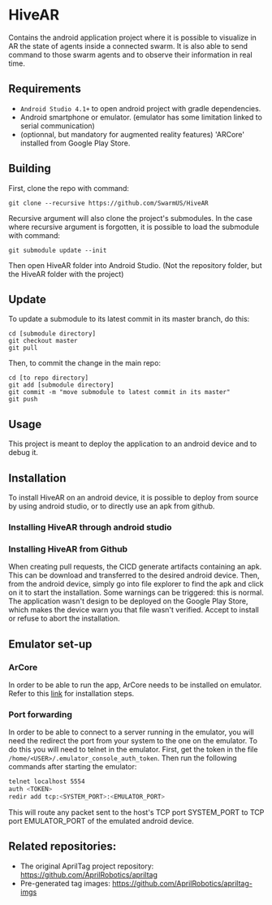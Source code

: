 # HiveAR
Contains the android application project where it is possible to visualize in AR the state of agents inside a connected swarm.
It is also able to send command to those swarm agents and to observe their information in real time.

## Requirements

* `Android Studio 4.1+` to open android project with gradle dependencies.
* Android smartphone or emulator. (emulator has some limitation linked to serial communication)
* (optionnal, but mandatory for augmented reality features) 'ARCore' installed from Google Play Store.

## Building 
First, clone the repo with command:
```
git clone --recursive https://github.com/SwarmUS/HiveAR
```
Recursive argument will also clone the project's submodules.
In the case where recursive argument is forgotten, it is possible to load the submodule with command:
```
git submodule update --init
```
Then open HiveAR folder into Android Studio. (Not the repository folder, but the HiveAR folder with the project)

## Update
To update a submodule to its latest commit in its master branch, do this:
```
cd [submodule directory]
git checkout master
git pull
```
Then, to commit the change in the main repo:
```
cd [to repo directory]
git add [submodule directory]
git commit -m "move submodule to latest commit in its master"
git push
```

## Usage

This project is meant to deploy the application to an android device and to debug it.

## Installation

To install HiveAR on an android device, it is possible to deploy from source by using android studio, or to directly use an apk from github.

### Installing HiveAR through android studio

### Installing HiveAR from Github

When creating pull requests, the CICD generate artifacts containing an apk. This can be download and transferred to the desired android device. Then, from the android device, simply go into file explorer to find the apk and click on it to start the installation. Some warnings can be triggered: this is normal. The application wasn't design to be deployed on the Google Play Store, which makes the device warn you that file wasn't verified. Accept to install or refuse to abort the installation.

## Emulator set-up

### ArCore

In order to be able to run the app, ArCore needs to be installed on emulator. Refer to this [link](https://developers.google.com/ar/develop/c/emulator#run_your_app) for installation steps.

### Port forwarding

In order to be able to connect to a server running in the emulator, you will need the redirect the port from your system to the one on the emulator. To do this you will need to telnet in the emulator. First, get the token in the file `/home/<USER>/.emulator_console_auth_token`. Then run the following commands after starting the emulator:
```bash
telnet localhost 5554
auth <TOKEN>
redir add tcp:<SYSTEM_PORT>:<EMULATOR_PORT>
```
This will route any packet sent to the host's TCP port SYSTEM_PORT to TCP port EMULATOR_PORT of the emulated android device.

## Related repositories:
- The original AprilTag project repository: https://github.com/AprilRobotics/apriltag
- Pre-generated tag images: https://github.com/AprilRobotics/apriltag-imgs
